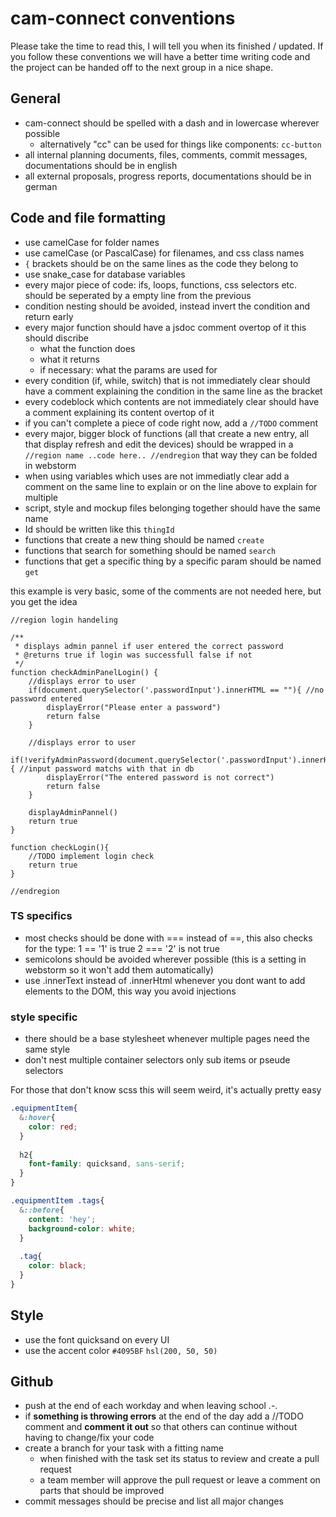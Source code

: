 # cam-connect conventions
Please take the time to read this, I will tell you when its finished / updated. 
If you follow these conventions we will have a better time writing code and the project can be handed off to the next group in a nice shape. 

## General

- cam-connect should be spelled with a dash and in lowercase wherever possible
  - alternatively "cc" can be used for things like components: `cc-button`
- all internal planning documents, files, comments, commit messages, documentations should be in english
- all external proposals, progress reports, documentations should be in german

## Code and file formatting

- use camelCase for folder names
- use camelCase (or PascalCase) for filenames, and css class names
- `{` brackets should be on the same lines as the code they belong to
- use snake_case for database variables
- every major piece of code: ifs, loops, functions, css selectors etc. should be seperated by a empty line from the previous
- condition nesting should be avoided, instead invert the condition and return early
- every major function should have a jsdoc comment overtop of it this should discribe
  - what the function does
  - what it returns
  - if necessary: what the params are used for
- every condition (if, while, switch) that is not immediately clear should have a comment explaining the condition 
in the same line as the bracket
- every codeblock which contents are not immediately clear should have a comment explaining its content overtop of it
- if you can't complete a piece of code right now, add a `//TODO` comment
- every major, bigger block of functions (all that create a new entry, all that display refresh and edit the devices) 
should be wrapped in a `//region name ..code here.. //endregion` that way they can be folded in webstorm
- when using variables which uses are not immediatly clear add a comment on the same line to explain or on the line above to explain for multiple
- script, style and mockup files belonging together should have the same name
- Id should be written like this `thingId`
- functions that create a new thing should be named `create` 
- functions that search for something should be named `search` 
- functions that get a specific thing by a specific param should be named `get`

this example is very basic, some of the comments are not needed here, but you get the idea
```JS
//region login handeling

/**
 * displays admin pannel if user entered the correct password
 * @returns true if login was successfull false if not
 */
function checkAdminPanelLogin() {
    //displays error to user
    if(document.querySelector('.passwordInput').innerHTML == ""){ //no password entered
        displayError("Please enter a password")
        return false
    }
    
    //displays error to user
    if(!verifyAdminPassword(document.querySelector('.passwordInput').innerHTML)){ //input password matchs with that in db
        displayError("The entered password is not correct")
        return false
    }
    
    displayAdminPannel()
    return true
}

function checkLogin(){
    //TODO implement login check
    return true
}

//endregion
```

### TS specifics

- most checks should be done with === instead of ==, this also checks for the type: 1 == '1' is true 2 === '2' is not true
- semicolons should be avoided wherever possible (this is a setting in webstorm so it won't add them automatically)
- use .innerText instead of .innerHtml whenever you dont want to add elements to the DOM, this way you avoid injections

### style specific
- there should be a base stylesheet whenever multiple pages need the same style
- don't nest multiple container selectors only sub items or pseude selectors

For those that don't know scss this will seem weird, it's actually pretty easy
```SCSS
.equipmentItem{
  &:hover{
    color: red;
  }
  
  h2{
    font-family: quicksand, sans-serif;
  }
}

.equipmentItem .tags{
  &::before{
    content: 'hey';
    background-color: white;
  }
  
  .tag{
    color: black;
  }
}
```

## Style
- use the font quicksand on every UI
- use the accent color `#4095BF` `hsl(200, 50, 50)`

## Github
- push at the end of each workday and when leaving school .-.
- if **something is throwing errors** at the end of the day add a //TODO comment and **comment it out** so that others can continue without having to change/fix your code 
- create a branch for your task with a fitting name
  - when finished with the task set its status to review and create a pull request
  - a team member will approve the pull request or leave a comment on parts that should be improved
- commit messages should be precise and list all major changes